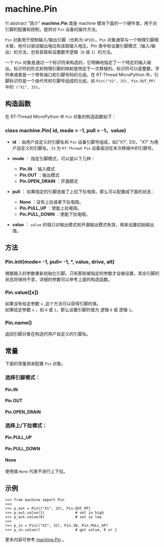 # machine.Pin  

!!! abstract "简介"
    **machine.Pin** 类是 machine 模块下面的一个硬件类，用于对引脚的配置和控制，提供对 `Pin` 设备的操作方法。

`Pin` 对象用于控制输入/输出引脚（也称为 `GPIO`）。`Pin` 对象通常与一个物理引脚相关联，他可以驱动输出电压和读取输入电压。Pin 类中有设置引脚模式（输入/输出）的方法，也有获取和设置数字逻辑（`0` 或 `1`）的方法。

一个 `Pin` 对象是通过一个标识符来构造的，它明确地指定了一个特定的输入输出。标识符的形式和物理引脚的映射是特定于一次移植的。标识符可以是整数，字符串或者是一个带有端口和引脚号码的元组。在 RT-Thread MicroPython 中，引脚标识符是一个由代号和引脚号组成的元组，如 `Pin(("X1", 33), Pin.OUT_PP)` 中的` ("X1", 33)`。

## 构造函数

在 RT-Thread MicroPython 中 `Pin` 对象的构造函数如下：

### **class machine.Pin**( id, mode = -1, pull = -1，value)
- **id** ：由用户自定义的引脚名和 `Pin`  设备引脚号组成，如("X1", 33)，"X1" 为用户自定义的引脚名，`33` 为 `RT-Thread Pin` 设备驱动在本次移植中的引脚号。

- **mode** ： 指定引脚模式，可以是以下几种：
    - **Pin.IN** ：输入模式
    - **Pin.OUT** ：输出模式
    - **Pin.OPEN_DRAIN** ：开漏模式

- **pull** ： 如果指定的引脚连接了上拉下拉电阻，那么可以配置成下面的状态：
    - **None** ：没有上拉或者下拉电阻。
    - **Pin.PULL_UP** ：使能上拉电阻。
    - **Pin.PULL_DOWN** ：使能下拉电阻。

- **value** ： `value` 的值只对输出模式和开漏输出模式有效，用来设置初始输出值。

## 方法

### **Pin.init**(mode= -1, pull= -1, *, value, drive, alt)
根据输入的参数重新初始化引脚。只有那些被指定的参数才会被设置，其余引脚的状态将保持不变，详细的参数可以参考上面的构造函数。

### **Pin.value**([x])
如果没有给定参数 `x` ,这个方法可以获得引脚的值。  
如果给定参数 `x` ，如 `0` 或 `1`，那么设置引脚的值为 逻辑 `0` 或 逻辑 `1`。

### **Pin.name**()
返回引脚对象在构造时用户自定义的引脚名。

## 常量

下面的常量用来配置 `Pin` 对象。  

### 选择引脚模式：
#### **Pin.IN**
#### **Pin.OUT**
#### **Pin.OPEN_DRAIN**

### 选择上/下拉模式：
#### **Pin.PULL_UP**
#### **Pin.PULL_DOWN**
#### **None**  
使用值 `None` 代表不进行上下拉。

## 示例

```
>>> from machine import Pin
>>>
>>> p_out = Pin(("X1", 33), Pin.OUT_PP)
>>> p_out.value(1)              # set io high
>>> p_out.value(0)              # set io low
>>>
>>> p_in = Pin(("X2", 32), Pin.IN, Pin.PULL_UP)
>>> p_in.value()                # get value, 0 or 1
```

  更多内容可参考 [machine.Pin](http://docs.micropython.org/en/latest/pyboard/library/machine.Pin.html)  。
